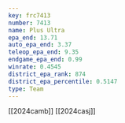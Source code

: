 ```yaml
---
key: frc7413
number: 7413
name: Plus Ultra
epa_end: 13.71
auto_epa_end: 3.37
teleop_epa_end: 9.35
endgame_epa_end: 0.99
winrate: 0.4545
district_epa_rank: 874
district_epa_percentile: 0.5147
type: Team
---
```

[[2024camb]]
[[2024casj]]
